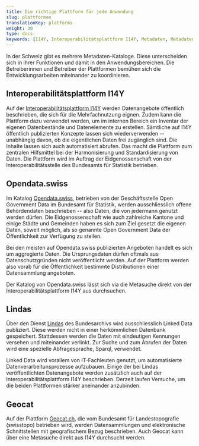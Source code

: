 ```yaml
---
title: Die richtige Plattform für jede Anwendung
slug: plattformen
translationKey: platforms
weight: 30
type: docs
keywords: [I14Y, Interoperabilitätsplattform I14Y, Metadaten, Metadaten-Katalog, Lindas, Opendata, Opendata.swiss, Geocat]
---
```


In der Schweiz gibt es mehrere Metadaten-Kataloge. Diese unterscheiden sich in ihrer Funktionen und damit in den Anwendungsbereichen. Die Betreiberinnen und Betreiber der Plattformen bemühen sich die Entwicklungsarbeiten miteinander zu koordinieren.

## Interoperabilitätsplattform I14Y
Auf der [Interoperabilitätsplattform I14Y](https://i14y.admin.ch) werden Datenangebote öffentlich beschrieben, die sich für die Mehrfachnutzung eignen. Zudem kann die Plattform dazu verwendet werden, um im internen Bereich ein Inventar der eigenen Datenbestände und Datenelemente zu erstellen. Sämtliche auf I14Y öffentlich publizierten Konzepte lassen sich wiederverwenden -- unabhängig davon, ob die eigentlichen Daten frei zugänglich sind. Die Inhalte lassen sich auch automatisiert abrufen. Das macht die Plattform zum zentralen Hilfsmittel bei der Harmonisierung und Standardisierung von Daten. Die Plattform wird im Auftrag der Eidgenossenschaft von der Interoperabilitätsstelle des Bundesamts für Statistik betrieben. 

## Opendata.swiss
Im Katalog [Opendata.swiss](https://opendata.swiss), betrieben von der Geschäftsstelle Open Government Data im Bundesamt für Statistik, werden ausschliesslich offene Behördendaten beschrieben -- also Daten, die von jedermann genutzt werden dürfen. Die Eidgenossenschaft wie auch zahlreiche Kantone und einige Städte und Gemeinden haben es sich zum Ziel gesetzt die eigenen Daten, soweit möglich, als so genannte Open Government Data der Öffentlichkeit zur Verfügung zu stellen. 

Bei den meisten auf Opendata.swiss publizierten Angeboten handelt es sich um aggregierte Daten. Die Ursprungsdaten dürfen oftmals aus Datenschutzgründen nicht veröffentlicht werden. Auf der Plattform werden also vorab für die Öffentlichkeit bestimmte Distributionen einer Datensammlung angeboten.  

Der Katalog von Opendata.swiss lässt sich via die Metasuche direkt von der Interoperabilitätsplattform I14Y aus durchsuchen.

## Lindas
Über den Dienst [Lindas](https://lindas.admin.ch) des Bundesarchivs wird ausschliesslich Linked Data publiziert. Diese werden nicht in einer herkömmlichen Datenbank gespeichert. Stattdessen werden die Daten mit eindeutigen Kennungen versehen und miteinander verlinkt. Zur Suche und zum Abrufen der Daten wird eine spezielle Abfragesprache, Sparql, verwendet. 

Linked Data wird vorallem von IT-Fachleuten genutzt, um automatisierte Datenverarbeitunsprozesse aufzubauen. Einige der bei Lindas veröffentlichten Datenangebote werden zusätzlich auch auf der Interoperabilitätsplattform I14Y beschrieben. Derzeit laufen Versuche, um die beiden Plattformen stärker aneinander anzubinden. 

## Geocat
Auf der Plattform [Geocat.ch](https://geocat.ch), die vom Bundesamt für Landestopografie (swisstopo) betrieben wird, werden Datensammlungen und elektronische Schnittstellen mit geografischem Bezug beschrieben. Auch Geocat kann über eine Metasuche direkt aus I14Y durchsucht werden. 